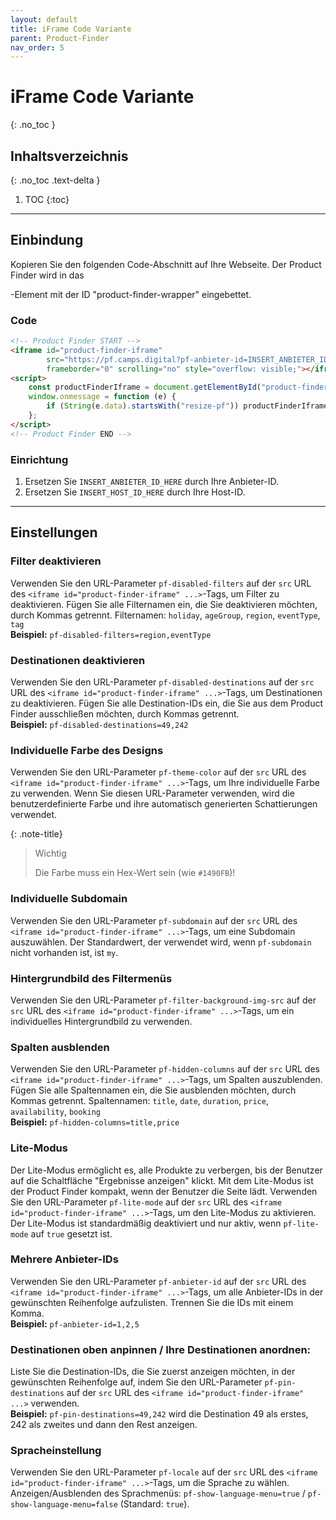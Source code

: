 ```yaml
---
layout: default
title: iFrame Code Variante
parent: Product-Finder
nav_order: 5
---
```


# iFrame Code Variante
{: .no_toc }

## Inhaltsverzeichnis
{: .no_toc .text-delta }

1. TOC
{:toc}

---

## Einbindung

Kopieren Sie den folgenden Code-Abschnitt auf Ihre Webseite. Der Product Finder wird in das <div>-Element mit der ID "product-finder-wrapper" eingebettet.

### Code

```html
<!-- Product Finder START -->
<iframe id="product-finder-iframe"
        src="https://pf.camps.digital?pf-anbieter-id=INSERT_ANBIETER_ID_HERE&pf-host-id=INSERT_HOST_ID_HERE" width="100%"
        frameborder="0" scrolling="no" style="overflow: visible;"></iframe>
<script>
    const productFinderIframe = document.getElementById("product-finder-iframe")
    window.onmessage = function (e) {
        if (String(e.data).startsWith("resize-pf")) productFinderIframe.setAttribute("height", e.data.split(":")[1])
    };
</script>
<!-- Product Finder END -->
```

### Einrichtung

1. Ersetzen Sie `INSERT_ANBIETER_ID_HERE` durch Ihre Anbieter-ID.
2. Ersetzen Sie `INSERT_HOST_ID_HERE` durch Ihre Host-ID.

---

## Einstellungen

### Filter deaktivieren

Verwenden Sie den URL-Parameter `pf-disabled-filters` auf der `src` URL des `<iframe id="product-finder-iframe" ...>`-Tags, um Filter zu deaktivieren. Fügen Sie alle Filternamen ein, die Sie deaktivieren möchten, durch Kommas getrennt.
Filternamen: `holiday`, `ageGroup`, `region`, `eventType`, `tag`\
**Beispiel:** `pf-disabled-filters=region,eventType`

### Destinationen deaktivieren

Verwenden Sie den URL-Parameter `pf-disabled-destinations` auf der `src` URL des `<iframe id="product-finder-iframe" ...>`-Tags, um Destinationen zu deaktivieren. Fügen Sie alle Destination-IDs ein, die Sie aus dem Product Finder ausschließen möchten, durch Kommas getrennt.\
**Beispiel:** `pf-disabled-destinations=49,242`

### Individuelle Farbe des Designs

Verwenden Sie den URL-Parameter `pf-theme-color` auf der `src` URL des `<iframe id="product-finder-iframe" ...>`-Tags, um Ihre individuelle Farbe zu verwenden. Wenn Sie diesen URL-Parameter verwenden, wird die benutzerdefinierte Farbe und ihre automatisch generierten Schattierungen verwendet.

{: .note-title}
> Wichtig
>
> Die Farbe muss ein Hex-Wert sein (wie `#1490FB`)!

### Individuelle Subdomain

Verwenden Sie den URL-Parameter `pf-subdomain` auf der `src` URL des `<iframe id="product-finder-iframe" ...>`-Tags, um eine Subdomain auszuwählen. Der Standardwert, der verwendet wird, wenn `pf-subdomain` nicht vorhanden ist, ist `my`.

### Hintergrundbild des Filtermenüs

Verwenden Sie den URL-Parameter `pf-filter-background-img-src` auf der `src` URL des `<iframe id="product-finder-iframe" ...>`-Tags, um ein individuelles Hintergrundbild zu verwenden.

### Spalten ausblenden

Verwenden Sie den URL-Parameter `pf-hidden-columns` auf der `src` URL des `<iframe id="product-finder-iframe" ...>`-Tags, um Spalten auszublenden. Fügen Sie alle Spaltennamen ein, die Sie ausblenden möchten, durch Kommas getrennt.
Spaltennamen: `title`, `date`, `duration`, `price`, `availability`, `booking`\
**Beispiel:** `pf-hidden-columns=title,price`

### Lite-Modus

Der Lite-Modus ermöglicht es, alle Produkte zu verbergen, bis der Benutzer auf die Schaltfläche "Ergebnisse anzeigen" klickt. Mit dem Lite-Modus ist der Product Finder kompakt, wenn der Benutzer die Seite lädt.
Verwenden Sie den URL-Parameter `pf-lite-mode` auf der `src` URL des `<iframe id="product-finder-iframe" ...>`-Tags, um den Lite-Modus zu aktivieren. Der Lite-Modus ist standardmäßig deaktiviert und nur aktiv, wenn `pf-lite-mode` auf `true` gesetzt ist.

### Mehrere Anbieter-IDs

Verwenden Sie den URL-Parameter `pf-anbieter-id` auf der `src` URL des `<iframe id="product-finder-iframe" ...>`-Tags, um alle Anbieter-IDs in der gewünschten Reihenfolge aufzulisten. Trennen Sie die IDs mit einem Komma.\
**Beispiel:** `pf-anbieter-id=1,2,5`

### Destinationen oben anpinnen / Ihre Destinationen anordnen:

Liste Sie die Destination-IDs, die Sie zuerst anzeigen möchten, in der gewünschten Reihenfolge auf, indem Sie den URL-Parameter `pf-pin-destinations` auf der `src` URL des `<iframe id="product-finder-iframe" ...>` verwenden.\
**Beispiel:** `pf-pin-destinations=49,242` wird die Destination 49 als erstes, 242 als zweites und dann den Rest anzeigen.

### Spracheinstellung

Verwenden Sie den URL-Parameter `pf-locale` auf der `src` URL des `<iframe id="product-finder-iframe" ...>`-Tags, um die Sprache zu wählen. Anzeigen/Ausblenden des Sprachmenüs: `pf-show-language-menu=true` / `pf-show-language-menu=false` (Standard: `true`).